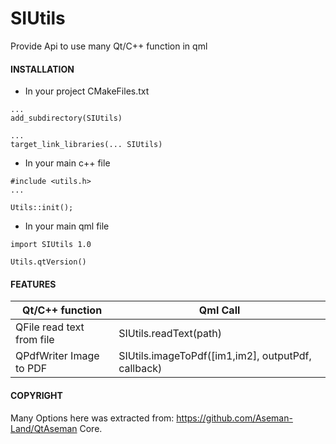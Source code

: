 # SIUtils
Provide Api to use many Qt/C++ function in qml

#### INSTALLATION

- In your project CMakeFiles.txt
```
...
add_subdirectory(SIUtils)

...
target_link_libraries(... SIUtils)
```

- In your main c++ file
```
#include <utils.h>
...

Utils::init();
```

- In your main qml file

```
import SIUtils 1.0

Utils.qtVersion()
```
#### FEATURES

| Qt/C++ function           | Qml Call                  |
| ------------------------- | ------------------------- |
| QFile read text from file | SIUtils.readText(path)    |
| QPdfWriter Image to PDF | SIUtils.imageToPdf([im1,im2], outputPdf, callback)    |


#### COPYRIGHT
Many Options here was extracted from: https://github.com/Aseman-Land/QtAseman Core.
